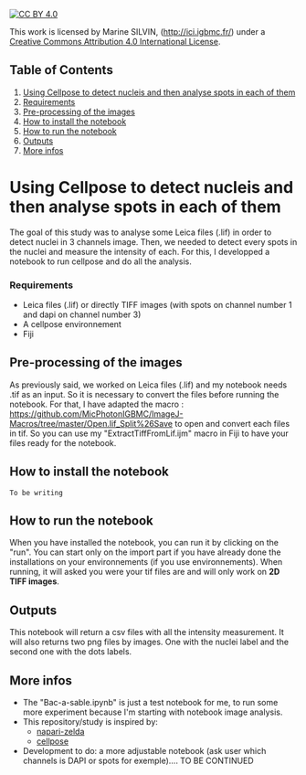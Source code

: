[![CC BY 4.0][cc-by-shield]][cc-by]

This work is licensed by Marine SILVIN, (http://ici.igbmc.fr/) under a
[Creative Commons Attribution 4.0 International License][cc-by].

[cc-by]: http://creativecommons.org/licenses/by/4.0/
[cc-by-image]: https://i.creativecommons.org/l/by/4.0/88x31.png
[cc-by-shield]: https://img.shields.io/badge/License-CC%20BY%204.0-lightgrey.svg


## Table of Contents
1. [Using Cellpose to detect nucleis and then analyse spots in each of them](#Using-Cellpose-to-detect-nucleis-and-then-analyse-spots-in-each-of-them)
2. [Requirements](#Requirements)
3. [Pre-processing of the images](#Pre-processing-of-the-images)
4. [How to install the notebook](#How-to-install-the-notebook)
5. [How to run the notebook](#How-to-run-the-notebook)
6. [Outputs](#Outputs)
7. [More infos](#More-infos)


# Using Cellpose to detect nucleis and then analyse spots in each of them
The goal of this study was to analyse some Leica files (.lif) in order to detect nuclei in 3 channels image. Then, we needed to detect every spots in the nuclei and measure the intensity of each.
For this, I developped a notebook to run cellpose and do all the analysis.

### Requirements
* Leica files (.lif) or directly TIFF images (with spots on channel number 1 and dapi on channel number 3)
* A cellpose environnement
* Fiji


## Pre-processing of the images
As previously said, we worked on Leica files (.lif) and my notebook needs .tif as an input. So it is necessary to convert the files before running the notebook.
For that, I have adapted the macro : https://github.com/MicPhotonIGBMC/ImageJ-Macros/tree/master/Open.lif_Split%26Save to open and convert each files in tif.
So you can use my "ExtractTiffFromLif.ijm" macro in Fiji to have your files ready for the notebook.

## How to install the notebook
```
To be writing
```


## How to run the notebook
When you have installed the notebook, you can run it by clicking on the "run". You can start only on the import part if you have already done the installations on your environnements (if you use environnements).
When running, it will asked you were your tif files are and will only work on __2D TIFF images__. 

## Outputs
This notebook will return a csv files with all the intensity measurement. It will also returns two png files by images. One with the nuclei label and the second one with the dots labels.

## More infos
* The "Bac-a-sable.ipynb" is just a test notebook for me, to run some more experiment because I'm starting with notebook image analysis.
* This repository/study is inspired by:
   * [napari-zelda](https://github.com/RoccoDAnt/napari-zelda)
   * [cellpose](https://github.com/MouseLand/cellpose)
* Development to do: a more adjustable notebook (ask user which channels is DAPI or spots for exemple).... TO BE CONTINUED


